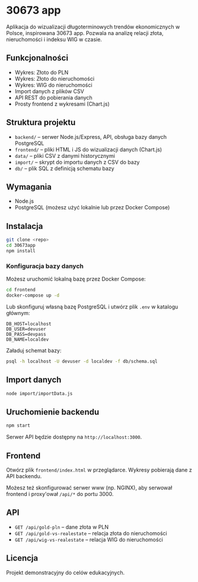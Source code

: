 # 30673 app

Aplikacja do wizualizacji długoterminowych trendów ekonomicznych w Polsce, inspirowana 30673 app. Pozwala na analizę relacji złota, nieruchomości i indeksu WIG w czasie.

## Funkcjonalności
- Wykres: Złoto do PLN
- Wykres: Złoto do nieruchomości
- Wykres: WIG do nieruchomości
- Import danych z plików CSV
- API REST do pobierania danych
- Prosty frontend z wykresami (Chart.js)

## Struktura projektu
- `backend/` – serwer Node.js/Express, API, obsługa bazy danych PostgreSQL
- `frontend/` – pliki HTML i JS do wizualizacji danych (Chart.js)
- `data/` – pliki CSV z danymi historycznymi
- `import/` – skrypt do importu danych z CSV do bazy
- `db/` – plik SQL z definicją schematu bazy

## Wymagania
- Node.js
- PostgreSQL (możesz użyć lokalnie lub przez Docker Compose)

## Instalacja

```bash
git clone <repo>
cd 30673app
npm install
```

### Konfiguracja bazy danych
Możesz uruchomić lokalną bazę przez Docker Compose:

```bash
cd frontend
docker-compose up -d
```

Lub skonfiguruj własną bazę PostgreSQL i utwórz plik `.env` w katalogu głównym:

```
DB_HOST=localhost
DB_USER=devuser
DB_PASS=devpass
DB_NAME=localdev
```

Załaduj schemat bazy:

```bash
psql -h localhost -U devuser -d localdev -f db/schema.sql
```

## Import danych

```bash
node import/importData.js
```

## Uruchomienie backendu

```bash
npm start
```

Serwer API będzie dostępny na `http://localhost:3000`.

## Frontend
Otwórz plik `frontend/index.html` w przeglądarce. Wykresy pobierają dane z API backendu.

Możesz też skonfigurować serwer www (np. NGINX), aby serwował frontend i proxy'ował `/api/*` do portu 3000.

## API
- `GET /api/gold-pln` – dane złota w PLN
- `GET /api/gold-vs-realestate` – relacja złota do nieruchomości
- `GET /api/wig-vs-realestate` – relacja WIG do nieruchomości

## Licencja
Projekt demonstracyjny do celów edukacyjnych.